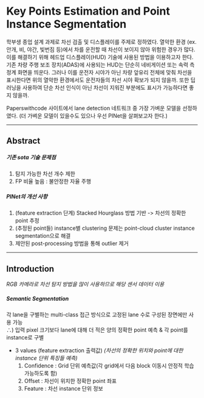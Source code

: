# Key Points Estimation and Point Instance Segmentation

학부생 종업 설계 과제로 차선 검출 및 디스플레이를 주제로 정하였다. 열악한 환경 (ex.안개, 비, 야간, 빛번짐 등)에서 차를 운전할 때 차선이 보이지 않아 위험한 경우가 많다.
이를 해결하기 위해 헤드업 디스플레이(HUD) 기술에 사용된 방법을 이용하고자 한다.  
기존 차량 주행 보조 장치(ADAS)에 사용되는 HUD는 단순히 네비게이션 또는 속력 측정계 화면을 띄운다. 그러나 이를 운전자 시야가 아닌 차량 앞유리 전체에 맞춰 차선을 표시한다면 위의 열악한 환경에서도 
운전자들의 차선 시야 확보가 되지 않을까. 또한 딥러닝을 사용하여 단순 차선 인식이 아닌 차선이 지워진 부분에도 표시가 가능하다면 좋지 않을까.  
  
Paperswithcode 사이트에서 lane detection 네트워크 중 가장 가벼운 모델을 선정하였다. (더 가벼운 모델이 있을수도 있으나 우선 PINet을 살펴보고자 한다.)  

---
## Abstract  
##### 기존 sota 기술 문제점  
1. 탐지 가능한 차선 개수 제한
2. FP 비율 높음 : 불안정한 자율 주행
  
##### PINet의 개선 사항  
1. (feature extraction 단계) Stacked Hourglass 방법 기반 -> 차선의 정확한 point 추정
2. (추정된 point들) instance별 clustering 문제는 point-cloud cluster instance segmentation으로 해결
3. 제안된 post-processing 방법을 통해 outlier 제거
---
## Introduction  
_RGB 카메라로 차선 탐지 방법을 많이 사용하므로 해당 센서 데이터 이용_  
  
##### Semantic Segmentation
각 lane을 구별하는 multi-class 접근 방식으로 고정된 lane 수로 구성된 장면에만 사용 가능  
∴) 입력 pixel 크기보다 lane에 대해 더 적은 양의 정확한 point 예측 & 각 point를 instance로 구별  

* 3 values (feature extraction 출력값)
_(차선의 정확한 위치와 point에 대한 instance 단위 특징들 예측)_  
  1. Confidence : Grid 단위 예측값(각 grid에서 다음 block 이동시 안정적 학습 가능하도록 함)
  2. Offset : 차선이 위치한 정확한 point 좌표
  3. Feature : 차선 instance 단위 정보

